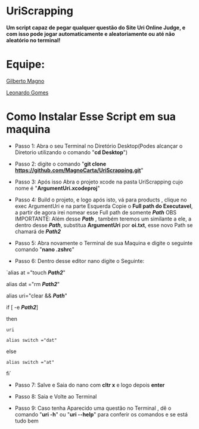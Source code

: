 # UriScrapping



**Um script capaz de pegar qualquer questão do Site Uri Online Judge, e com isso pode jogar automaticamente e aleatoriamente ou até não aleatório no terminal!**


# Equipe:
  [Gilberto Magno](https://github.com/MagnoCarta)
  
  [Leonardo Gomes](https://github.com/leonardo252)


# Como Instalar Esse Script em sua maquina

- Passo 1: Abra o seu Terminal no Diretório Desktop(Podes alcançar o Diretorio utilizando o comando "**cd Desktop**")




- Passo 2: digite o comando "**git clone https://github.com/MagnoCarta/UriScrapping.git**"




- Passo 3: Após isso Abra o projeto xcode na pasta UriScrapping cujo nome é "**ArgumentUri.xcodeproj**"




- Passo 4: Build o projeto, e logo após isto, vá para products , clique no exec ArgumentUri e na parte Esquerda Copie o **Full path do Executavel**, a partir de agora irei nomear esse Full path de somente **_Path_**
OBS IMPORTANTE:
Além desse **_Path_** , também teremos um similante a ele, a dentro desse **_Path_**, substitua **ArgumentUri** por **oi.txt**, esse novo Path se chamará de **_Path2_**




- Passo 5: Abra novamente o Terminal de sua Maquina e digite o seguinte comando "**nano .zshrc**"




- Passo 6: Dentro desse editor nano digite o Seguinte:





`alias at ="touch **_Path2_**"  

alias dat ="rm **_Path2_**"  

alias uri="clear && **_Path_**"  

if [ -e **_Path2_**]  

then  

    uri  
    
    alias switch ="dat"      
    
else  

    alias switch ="at"      
    
fi`  






- Passo 7: Salve e Saia do nano com **cltr x** e logo depois **enter**




- Passo 8: Saia e Volte ao Terminal




- Passo 9: Caso tenha Aparecido uma questão no Terminal , dê o comando "**uri -h**" ou "**uri --help**" para conferir os comandos e se está tudo bem
